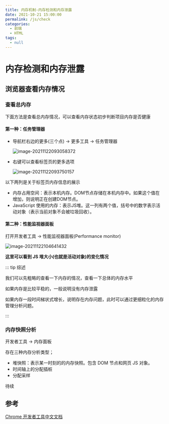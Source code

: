 ```yaml
---
title: 内存机制-内存检测和内存泄露
date: 2021-10-21 15:00:00
permalink: /js/check
categories: 
  - 前端
  - HTML
tags: 
  - null
---
```


# 内存检测和内存泄露

## 浏览器查看内存情况

### 查看总内存

下面方法是查看总内存情况，可以查看内存状态初步判断项目内存是否健康

#### 第一种：任务管理器

* 导航栏右边的更多(三个点) -> 更多工具 -> 任务管理器

  ![image-20211122093058372](/img/30.png)

* 右键可以查看标签页的更多选项

  ![image-20211122093750157](/img/31.png)

以下两列是关于标签页内存信息的展示

* 内存占用空间：表示本机内存。DOM节点存储在本机内存中。如果这个值在增加，则说明正在创建DOM节点。
* JavaScript 使用的内存：表示JS堆。这一列有两个值，括号中的数字表示活动对象（表示当前对象不会被垃圾回收）。

#### 第二种：性能监视器面板

打开开发者工具 -> 性能监视器面板(Performance monitor)

![image-20211122104641432](/img/32.png)

**这里可以看到 JS 堆大小(也就是活动对象)的变化情况**

::: tip 综述

我们可以先粗略的查看一下内存的情况，查看一下总体的内存水平

如果内存是比较平稳的，一般说明没有内存泄露

如果内存一段时间梯状式增长，说明存在内存问题，此时可以通过更细粒化的内存管理分析问题。

:::

### 内存快照分析

开发者工具 -> 内存面板

存在三种内存分析类型；

* 堆快照：表示某一时刻的的内存快照。包含 DOM 节点和网页 JS 对象。
* 时间轴上的分配插桩
* 分配采样

待续

## 参考

[Chrome 开发者工具中文文档](https://www.html.cn/doc/chrome-devtools/memory-problems/)

